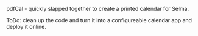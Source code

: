 pdfCal - quickly slapped together to create a printed calendar for Selma.

ToDo: clean up the code and turn it into a configureable calendar app and deploy it online.
